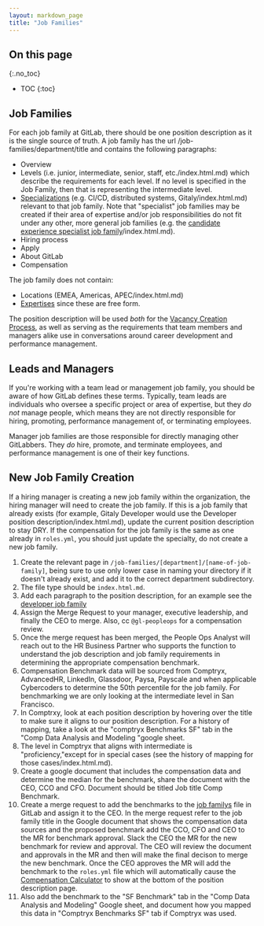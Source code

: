 ```yaml
---
layout: markdown_page
title: "Job Families"
---
```


## On this page
{:.no_toc}

- TOC
{:toc}

## Job Families

For each job family at GitLab, there should be one position description as it is the single source of truth. A job family has the url /job-families/department/title and contains the following paragraphs:

- Overview
- Levels (i.e. junior, intermediate, senior, staff, etc./index.html.md) which describe the requirements for each level. If no level is specified in the Job Family, then that is representing the intermediate level.
- [Specializations](/job-families/specialist/index.html.md) (e.g. CI/CD, distributed systems, Gitaly/index.html.md) relevant to that job family. Note that "specialist" job families may be created if their area of expertise and/or job responsibilities do not fit under any other, more general job families (e.g. the [candidate experience specialist job family](/job-families/people-ops/candidate-experience-specialist/index.html.md/index.html.md)/index.html.md).
- Hiring process
- Apply
- About GitLab
- Compensation

The job family does not contain:

- Locations (EMEA, Americas, APEC/index.html.md)
- [Expertises](/team/structure/#expert/index.html.md) since these are free form.

The position description will be used _both_ for the [Vacancy Creation Process](https://github.com/daijapan/test/tree/master/hiring/vacancies/#vacancy-creation-process/index.html.md), as well as serving as the requirements that team members and managers alike use in conversations around career development and performance management.

## Leads and Managers

If you're working with a team lead or management job family, you should be aware of how GitLab defines these terms. Typically, team leads are individuals who oversee a specific project or area of expertise, but they *do not* manage people, which means they are not directly responsible for hiring, promoting, performance management of, or terminating employees.

Manager job families are those responsible for directly managing other GitLabbers. They *do* hire, promote, and terminate employees, and performance management is one of their key functions.

## New Job Family Creation

If a hiring manager is creating a new job family within the organization, the hiring manager will need to create the job family. If this is a job family that already exists (for example, Gitaly Developer would use the Developer position description/index.html.md), update the current position description to stay DRY. If the compensation for the job family is the same as one already in `roles.yml`, you should just update the specialty, do not create a new job family.

1. Create the relevant page in `/job-families/[department]/[name-of-job-family]`, being sure to use only lower case in naming your directory if it doesn't already exist, and add it to the correct department subdirectory.
1. The file type should be `index.html.md`.
1. Add each paragraph to the position description, for an example see the [developer job family](/job-families/engineering/developer/index.html.md)
1. Assign the Merge Request to your manager, executive leadership, and finally the CEO to merge. Also, cc `@gl-peopleops` for a compensation review.
1. Once the merge request has been merged, the People Ops Analyst will reach out to the HR Business Partner who supports the function to understand the job description and job family requirements in determining the appropriate compensation benchmark.  
2. Compensation Benchmark data will be sourced from Comptryx, AdvancedHR, LinkedIn, Glassdoor, Paysa, Payscale and when applicable Cybercoders to determine the 50th percentile for the job family.  For benchmarking we are only looking at the intermediate level in San Francisco.
3. In Comptrxy, look at each position description by hovering over the title to make sure it aligns to our position description.  For a history of mapping, take a look at the "comptryx Benchmarks SF" tab in the "Comp Data Analysis and Modeling "google sheet.
4. The level in Comptryx that aligns with intermediate is "proficiency,"except for in special cases (see the history of mapping for those cases/index.html.md).
5. Create a google document that includes the compensation data and determine the median for the benchmark, share the document with the CEO, CCO and CFO. Document should be titled Job title Comp Benchmark.
6. Create a merge request to add the benchmarks to the [job familys](https://gitlab.com/gitlab-com/www-gitlab-com/blob/master/data/roles.yml/index.html.md) file in GitLab and assign it to the CEO.  In the merge request refer to the job family title in the Google document that shows the compensation data sources and the proposed benchmark add the CCO, CFO and CEO to the MR for benchmark approval. Slack the CEO the MR for the new benchmark for review and approval.  The CEO will review the document and approvals in the MR and then will make the final decison to merge the new benchmark. Once the CEO approves the MR will add the benchmark to the `roles.yml` file which will automatically cause the [Compensation Calculator](https://github.com/daijapan/test/tree/master/people-operations/global-compensation/index.html.md) to show at the bottom of the position description page.
7. Also add the benchmark to the "SF Benchmark" tab in the "Comp Data Analysis and Modeling" Google sheet, and document how you mapped this data in "Comptryx Benchmarks SF" tab if Comptryx was used.
